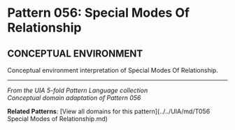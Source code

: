 # Pattern 056: Special Modes Of Relationship

## CONCEPTUAL ENVIRONMENT

Conceptual environment interpretation of Special Modes Of Relationship.

---

*From the UIA 5-fold Pattern Language collection*  
*Conceptual domain adaptation of Pattern 056*

**Related Patterns**: [View all domains for this pattern](../../UIA/md/T056 Special Modes of Relationship.md)